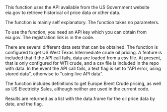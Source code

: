 This function uses the API available from the US Government website eia.gov to retrieve historical oil price data or other data.

The function is mainly self explanatory.  The function takes no parameters.

To use the function, you need an API key which you can obtain from eia.gov.  The registration link is in the code.

There are several different data sets that can be obtained.  The function is configured to get US West Texas Intermediate crude oil pricing.  A feature is included that if the API call fails, data are loaded from a csv file.  At present, that is only configured for WTI crude, and a csv file is included in the repo with data.  In the event the API call fails, a text flag is set to "API error, using stored data", otherwise to "using live API data".  

The function includes definitions to get Europe Brent Crude pricing, as well as US Electricity Sales, although neither are used in the current code.

Results are returned as a list with the data.frame for the oil price data by date, and the flag.
